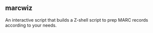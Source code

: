 marcwiz
-------

An interactive script that builds a Z-shell script to prep MARC records
according to your needs.
